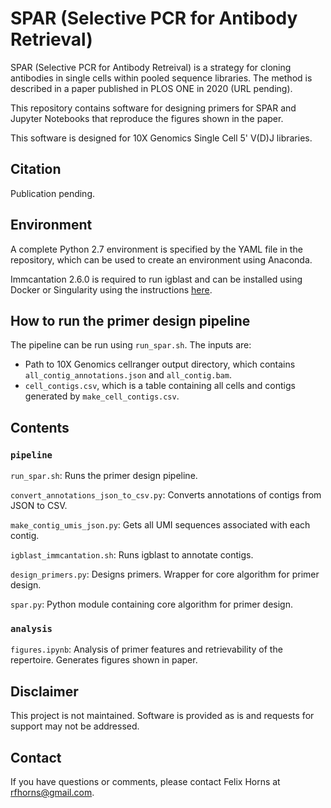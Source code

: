 # SPAR (Selective PCR for Antibody Retrieval)

SPAR (Selective PCR for Antibody Retreival) is a strategy for cloning antibodies in single cells within pooled sequence libraries. The method is described in a paper published in PLOS ONE in 2020 (URL pending).

This repository contains software for designing primers for SPAR and Jupyter Notebooks that reproduce the figures shown in the paper.

This software is designed for 10X Genomics Single Cell 5' V(D)J libraries. 

## Citation

Publication pending.

## Environment

A complete Python 2.7 environment is specified by the YAML file in the repository, which can be used to create an environment using Anaconda.

Immcantation 2.6.0 is required to run igblast and can be installed using Docker or Singularity using the instructions [here](https://immcantation.readthedocs.io/en/version-2.4.0/docker/intro.html).

## How to run the primer design pipeline

The pipeline can be run using `run_spar.sh`. The inputs are:

- Path to 10X Genomics cellranger output directory, which contains `all_contig_annotations.json` and `all_contig.bam`.
- `cell_contigs.csv`, which is a table containing all cells and contigs generated by `make_cell_contigs.csv`.

## Contents

### `pipeline`

`run_spar.sh`: Runs the primer design pipeline.

`convert_annotations_json_to_csv.py`: Converts annotations of contigs from JSON to CSV.

`make_contig_umis_json.py`: Gets all UMI sequences associated with each contig.

`igblast_immcantation.sh`: Runs igblast to annotate contigs.

`design_primers.py`: Designs primers. Wrapper for core algorithm for primer design.

`spar.py`: Python module containing core algorithm for primer design.

### `analysis`

`figures.ipynb`: Analysis of primer features and retrievability of the repertoire. Generates figures shown in paper. 

## Disclaimer
This project is not maintained. Software is provided as is and requests for support may not be addressed.

## Contact
If you have questions or comments, please contact Felix Horns at <rfhorns@gmail.com>.
